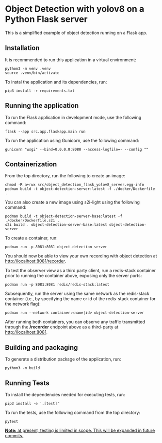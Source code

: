 # Object Detection with yolov8 on a Python Flask server

<p>This is a simplified example of object detection running on a Flask app.</p>

## Installation
<p>It is recommended to run this application in a virtual environment:</p>

```
python3 -m venv .venv
source .venv/bin/activate
```

<p>To instal the application and its dependencies, run:</p>

```
pip3 install -r requirements.txt
```


## Running the application

<p>To run the Flask application in development mode, use the following command:</p>

```
flask --app src.app.flaskapp.main run
```

<p>To run the application using Gunicorn, use the following command:</p>

```
gunicorn "wsgi" --bind=0.0.0.0:8080 --access-logfile=- --config ""
```

## Containerization

<p>From the top directory, run the following to create an image:</p>

```
chmod -R a+rwx src/object_detection_flask_yolov8_server.egg-info
podman build -t object-detection-server:latest -f ./docker/Dockerfile .
```

<p>You can also create a new image using s2i-light using the following command:</p>

```
podman build -t object-detection-server-base:latest -f ./docker/Dockerfile.s2i .
s2i build . object-detection-server-base:latest object-detection-server
```

<p>To create a container, run:</p>

```
podman run -p 8081:8081 object-detection-server
```

<p>You should now be able to view your own recording with object detection at <a href="http://localhost:8081/recorder">http://localhost:8081/recorder</a>.</p>

<p>To test the observer view as a third party client, run a redis-stack container prior to running the container above, exposing only the server ports:</p>

```
podman run -p 8081:8081 redis/redis-stack:latest
```

<p>Subsequently, run the server using the same network as the redis-stack container (i.e., by specifying the name or id of the redis-stack container for the network flag):</p>

```
podman run --network container:<name|id> object-detection-server
```

<p>After running both containers, you can observe any traffic transmitted through the <b>/recorder</b> endpoint above as a third-party at <a href="http://localhost:8081">http://localhost:8081</a>.</p>

## Building and packaging

<p>To generate a distribution package of the application, run:<p>

```
python3 -m build
```

## Running Tests
<p>To install the dependencies needed for executing tests, run:</p>

```
pip3 install -e '.[test]'
```

<p>To run the tests, use the following command from the top directory:</p>

```
pytest
```

<p><u><b>Note:</b> at present, testing is limited in scope.  This will be expanded in future commits.</u></p>